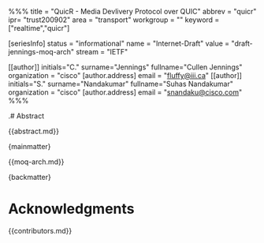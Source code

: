 %%%
title = "QuicR - Media Devlivery Protocol over QUIC"
abbrev = "quicr"
ipr= "trust200902"
area = "transport"
workgroup = ""
keyword = ["realtime","quicr"]

[seriesInfo]
status = "informational"
name = "Internet-Draft"
value = "draft-jennings-moq-arch"
stream = "IETF"

[[author]]
initials="C."
surname="Jennings"
fullname="Cullen Jennings"
organization = "cisco"
  [author.address]
  email = "fluffy@iii.ca"
[[author]]
initials="S."
surname="Nandakumar"
fullname="Suhas Nandakumar"
organization = "cisco"
  [author.address]
  email = "snandaku@cisco.com"
%%%

.# Abstract

{{abstract.md}}

{mainmatter}

{{moq-arch.md}}

{backmatter}


# Acknowledgments

{{contributors.md}}

